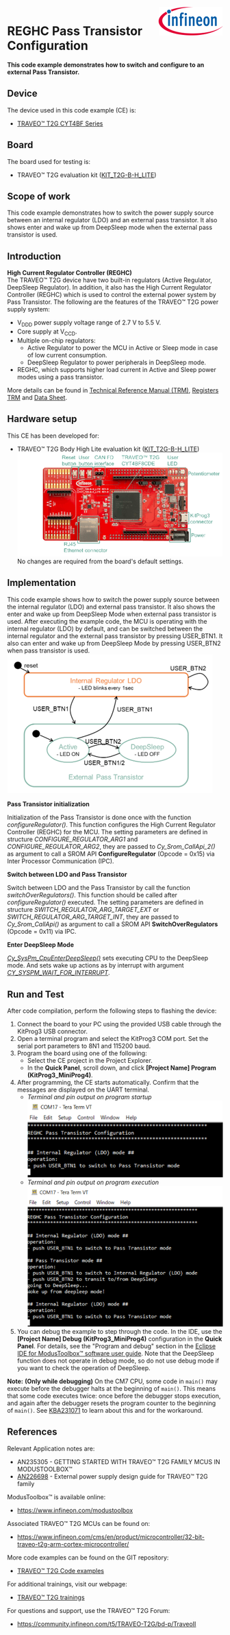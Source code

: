 <img src="./images/IFX_LOGO_600.gif" align="right" width="150"/>

# REGHC Pass Transistor Configuration

**This code example demonstrates how to switch and configure to an external Pass Transistor.**

## Device

The device used in this code example (CE) is:

- [TRAVEO™ T2G CYT4BF Series](https://www.infineon.com/cms/en/product/microcontroller/32-bit-traveo-t2g-arm-cortex-microcontroller/32-bit-traveo-t2g-arm-cortex-for-body/traveo-t2g-cyt4bf-series/)

## Board

The board used for testing is:

- TRAVEO™ T2G evaluation kit ([KIT_T2G-B-H_LITE](https://www.infineon.com/cms/en/product/evaluation-boards/kit_t2g-b-h_lite/))

## Scope of work

This code example demonstrates how to switch the power supply source between an internal regulator (LDO) and an external pass transistor. It also shows enter and wake up from DeepSleep mode when the external pass transistor is used.

## Introduction  

**High Current Regulator Controller (REGHC)**  
The TRAVEO™ T2G device have two built-in regulators (Active Regulator, DeepSleep Regulator).
In addition, it also has the High Current Regulator Controller (REGHC) which is used to control the external power system by Pass Transistor.
The following are the features of the TRAVEO™ T2G power supply system:

- V<sub>DDD</sub> power supply voltage range of 2.7 V to 5.5 V.
- Core supply at V<sub>CCD</sub>.
- Multiple on-chip regulators:
  - Active Regulator to power the MCU in Active or Sleep mode in case of low current consumption.
  - DeepSleep Regulator to power peripherals in DeepSleep mode.
- REGHC, which supports higher load current in Active and Sleep power modes using a pass transistor.

More details can be found in [Technical Reference Manual (TRM)](https://www.infineon.com/dgdl/?fileId=5546d4627600a6bc017600bfae720007), [Registers TRM](https://www.infineon.com/dgdl/?fileId=5546d4627600a6bc017600be2aef0004) and [Data Sheet](https://www.infineon.com/dgdl/?fileId=5546d46275b79adb0175dc8387f93228).

## Hardware setup

This CE has been developed for:

- TRAVEO™ T2G Body High Lite evaluation kit ([KIT_T2G-B-H_LITE](https://www.infineon.com/cms/en/product/evaluation-boards/kit_t2g-b-h_lite/))<BR>
<img src="./images/KIT_T2G-B-H_LITE.gif"/><BR>
No changes are required from the board's default settings.

## Implementation

This code example shows how to switch the power supply source between the internal regulator (LDO) and external pass transistor. It also shows the enter and wake up from DeepSleep Mode when external pass transistor is used.
After executing the example code, the MCU is operating with the internal regulator (LDO) by default, and can be switched between the internal regulator and the external pass transistor by pressing USER_BTN1. It also can enter and wake up from DeepSleep Mode by pressing USER_BTN2 when pass transistor is used.<BR>
<img src="./images/statechart.png" width="480" /><BR>

**Pass Transistor initialization**

Initialization of the Pass Transistor is done once with the function *configureRegulator()*. This function configures the High Current Regulator Controller (REGHC) for the MCU. The setting parameters are defined in structure *CONFIGURE_REGULATOR_ARG1* and *CONFIGURE_REGULATOR_ARG2*, they are passed to *Cy_Srom_CallApi_2()* as argument to call a SROM API **ConfigureRegulator** (Opcode = 0x15) via Inter Processor Communication (IPC).

**Switch between LDO and Pass Transistor**

Switch between LDO and the Pass Transistor by call the function *switchOverRegulators()*. This function should be called after *configureRegulator()* executed. The setting parameters are defined in structure *SWITCH_REGULATOR_ARG_TARGET_EXT* or *SWITCH_REGULATOR_ARG_TARGET_INT*, they are passed to *Cy_Srom_CallApi()* as argument to call a SROM API **SwitchOverRegulators** (Opcode = 0x11) via IPC.

**Enter DeepSleep Mode**

<a href="https://infineon.github.io/mtb-pdl-cat1/pdl_api_reference_manual/html/group__group__syspm__functions__power.html#ga5150c28fe4d2626720c1fbf74b3111ca"><i>Cy_SysPm_CpuEnterDeepSleep()</i></a> sets executing CPU to the DeepSleep mode. And sets wake up actions as by interrupt with argument <a href="https://infineon.github.io/mtb-pdl-cat1/pdl_api_reference_manual/html/group__group__syspm__data__enumerates.html#gaae6a9f528630a2d69bb70b3bced1f0ac"><i>CY_SYSPM_WAIT_FOR_INTERRUPT</i></a>.


## Run and Test

After code compilation, perform the following steps to flashing the device:

1. Connect the board to your PC using the provided USB cable through the KitProg3 USB connector.
2. Open a terminal program and select the KitProg3 COM port. Set the serial port parameters to 8N1 and 115200 baud.
3. Program the board using one of the following:
   - Select the CE project in the Project Explorer.
   - In the **Quick Panel**, scroll down, and click **[Project Name] Program (KitProg3_MiniProg4)**.
4. After programming, the CE starts automatically. Confirm that the messages are displayed on the UART terminal.
    - *Terminal and pin output on program startup*<BR>![](images/terminal_startup.png)
    - *Terminal and pin output on program execution*<BR>![](images/terminal_execution.png)
5. You can debug the example to step through the code. In the IDE, use the **[Project Name] Debug (KitProg3_MiniProg4)** configuration in the **Quick Panel**. For details, see the "Program and debug" section in the [Eclipse IDE for ModusToolbox™ software user guide](https://www.infineon.com/dgdl/?fileId=8ac78c8c8386267f0183a8d7043b58ee). Note that the DeepSleep function does not operate in debug mode, so do not use debug mode if you want to check the operation of DeepSleep.

**Note:** **(Only while debugging)** On the CM7 CPU, some code in `main()` may execute before the debugger halts at the beginning of `main()`. This means that some code executes twice: once before the debugger stops execution, and again after the debugger resets the program counter to the beginning of `main()`. See [KBA231071](https://community.infineon.com/t5/Knowledge-Base-Articles/PSoC-6-MCU-Code-in-main-executes-before-the-debugger-halts-at-the-first-line-of/ta-p/253856) to learn about this and for the workaround.

## References

Relevant Application notes are:

- AN235305 - GETTING STARTED WITH TRAVEO™ T2G FAMILY MCUS IN MODUSTOOLBOX™
- [AN226698](https://www.infineon.com/dgdl/?fileId=8ac78c8c7cdc391c017d0d3a98b3675e) - External power supply design guide for TRAVEO™ T2G family

ModusToolbox™ is available online:

- <https://www.infineon.com/modustoolbox>

Associated TRAVEO™ T2G MCUs can be found on:

- <https://www.infineon.com/cms/en/product/microcontroller/32-bit-traveo-t2g-arm-cortex-microcontroller/>

More code examples can be found on the GIT repository:

- [TRAVEO™ T2G Code examples](https://github.com/orgs/Infineon/repositories?q=mtb-t2g-&type=all&language=&sort=)

For additional trainings, visit our webpage:  

- [TRAVEO™ T2G trainings](https://www.infineon.com/cms/en/product/microcontroller/32-bit-traveo-t2g-arm-cortex-microcontroller/32-bit-traveo-t2g-arm-cortex-for-body/traveo-t2g-cyt4bf-series/#!trainings)

For questions and support, use the TRAVEO™ T2G Forum:  

- <https://community.infineon.com/t5/TRAVEO-T2G/bd-p/TraveoII>  